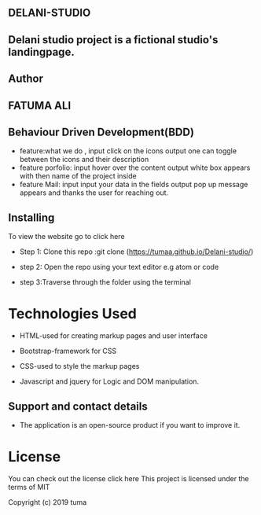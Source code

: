  
## DELANI-STUDIO

## Delani studio project is a fictional studio's landingpage.

## Author
## FATUMA ALI

## Behaviour Driven Development(BDD)

* feature:what we do , input click on the icons output one can toggle between the icons and their       description
* feature porfolio: input hover over the content output white box appears with then name of the         project inside
* feature Mail: input input your data in the fields output pop up message appears and thanks the        user for reaching out.

## Installing
   To view the website go to click here

* Step 1: Clone this repo :git clone (https://tumaa.github.io/Delani-studio/)

* step 2: Open the repo using your text editor e.g atom or code

* step 3:Traverse through the folder using the terminal

# Technologies Used
- HTML-used for creating markup pages and user interface

- Bootstrap-framework for CSS

- CSS-used to style the markup pages

- Javascript and jquery for Logic and DOM manipulation.

## Support and contact details
- The application is an open-source product if you want to improve it.

# License
You can check out the license click here This project is licensed under the terms of MIT

Copyright (c) 2019 tuma
